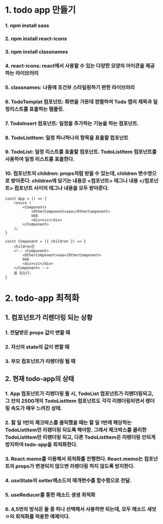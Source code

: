 # 1. todo app 만들기
### 1. npm install sass
### 2. npm install react-icons
### 3. npm install classnames
### 4. react-icons: react에서 사용할 수 있는 다양한 모양의 아이콘을 제공하는 라이브러리
### 5. classnames: 나중에 조건부 스타일링하기 편한 라이브러리
### 6. TodoTemplat 컴포넌트: 화면을 가운데 정렬하여 Todo 앱의 제목과 일정리스트를 표출하는 템플릿.
### 7. TodoInsert 컴포넌트: 일정을 추가하는 기능을 하는 컴포넌트.
### 8. TodoListItem: 일정 하나하나의 항목을 표출할 컴포넌트
### 9. TodoList: 일정 리스트를 표출할 컴포넌트. TodoListItem 컴포넌트를 사용하여 일정 리스트를 표출한다.
### 10. 컴포넌트의 children: props처럼 받을 수 있는데, children 변수명으로 받아준다. children에 담기는 내용은 <컴포넌트> 태그나 내용 </컴포넌트> 컴포넌트 사이의 태그나 내용을 모두 받아준다.

```
const App = () => {
    return (
        <Component>
            <OtherComponent>aaa</OtherComponent>
            bbb
            <div>ccc</div>
        </Component>
    );
}

const Component = ({ children }) => {
    children은
    <!-- <Component>
        <OtherComponent>aaa</OtherComponent>
        bbb
        <div>ccc</div>
    </Component> -->
    을 담는다.
}

```

# 2. todo-app 최적화
## 1. 컴포넌트가 리렌더링 되는 상황
### 1. 전달받은 props 값이 변할 때
### 2. 자신의 state의 값이 변할 때
### 3. 부모 컴포넌트가 리렌더링 될 때
## 2. 현재 todo-app의 상태
### 1. App 컴포넌트가 리렌더링 될 시, TodoList 컴포넌트가 리렌더링되고, 그 안의 2500개의 TodoListItem 컴포넌트도 각각 리렌더링되면서 렌더링 속도가 매우 느려진 상태.
### 2. 할 일 1번의 체크박스를 클릭했을 때는 할 일 1번에 해당하는 TodoListItem만 리렌더링 되도록 해야함. 그래서 체크박스를 클리한 TodoListItem만 리렌더링 되고, 다른 TodoListItem은 리렌더링 안되게 방지하여 todo-app을 최적화한다.
### 3. React.memo를 이용해서 최적화를 진행한다. React.memo는 컴포넌트의 props가 변경되지 않으면 리렌더링 하지 않도록 방지한다.
### 4. useState의 setter메소드의 매개변수를 함수형으로 전달.
### 5. useReducer를 통한 메소드 생생 최적화
### 6. 4,5번의 방식은 둘 중 하나 선택해서 사용하면 되는데, 모두 메소드 새엇ㅇ의 최적화를 적용한 예제이다.